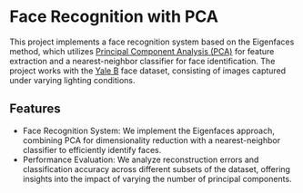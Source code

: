 # Face Recognition with PCA

This project implements a face recognition system based on the Eigenfaces method, which utilizes [Principal Component Analysis (PCA)](https://en.wikipedia.org/wiki/Principal_component_analysis) for feature extraction and a nearest-neighbor classifier for face identification. The project works with the [Yale B](https://cvc.cs.yale.edu/cvc/projects/yalefacesB/yalefacesB.html) face dataset, consisting of images captured under varying lighting conditions.

## **Features**
- Face Recognition System: We implement the Eigenfaces approach, combining PCA for dimensionality reduction with a nearest-neighbor classifier to efficiently identify faces.
- Performance Evaluation: We analyze reconstruction errors and classification accuracy across different subsets of the dataset, offering insights into the impact of varying the number of principal components.
